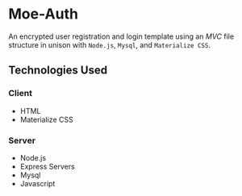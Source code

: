 # Moe-Auth
An encrypted user registration and login template using an *MVC* file structure in unison with `Node.js`, `Mysql`, and `Materialize CSS`.

## Technologies Used
 ### Client
 * HTML
 * Materialize CSS
 
 ### Server
 * Node.js
 * Express Servers
 * Mysql
 * Javascript
 

 
 
